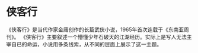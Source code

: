 # 侠客行
《侠客行》是当代作家金庸创作的长篇武侠小说，1965年首次连载于《东南亚周刊》。
《侠客行》主要叙述一个懵懂少年石破天的江湖经历。实际上是写人无法主宰自已的命运，小说用多条线索，从不同的层面上展示了这一主题。